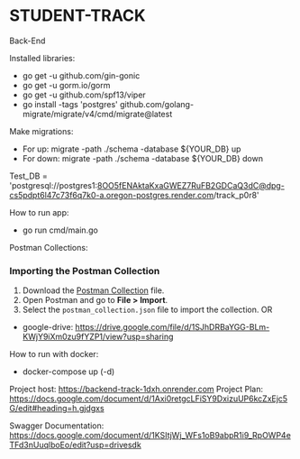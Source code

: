 # STUDENT-TRACK
Back-End

Installed libraries:
* go get -u github.com/gin-gonic
* go get -u gorm.io/gorm
* go get -u github.com/spf13/viper
* go install -tags 'postgres' github.com/golang-migrate/migrate/v4/cmd/migrate@latest

Make migrations: 
* For up: migrate -path ./schema -database ${YOUR_DB} up
* For down: migrate -path ./schema -database ${YOUR_DB} down

Test_DB =  'postgresql://postgres1:8OO5fENAktaKxaGWEZ7RuFB2GDCaQ3dC@dpg-cs5pdpt6l47c73f6q7k0-a.oregon-postgres.render.com/track_p0r8'

How to run app:
* go run cmd/main.go

Postman Collections: 
### Importing the Postman Collection
1. Download the [Postman Collection](./postman_collection.json) file.
2. Open Postman and go to **File > Import**.
3. Select the `postman_collection.json` file to import the collection.
OR
* google-drive: https://drive.google.com/file/d/1SJhDRBaYGG-BLm-KWjY9iXm0zu9fYZP1/view?usp=sharing

How to run with docker:
* docker-compose up (-d)

Project host: https://backend-track-1dxh.onrender.com
Project Plan: https://docs.google.com/document/d/1Axi0retgcLFiSY9DxizuUP6kcZxEjc5G/edit#heading=h.gjdgxs

Swagger Documentation: https://docs.google.com/document/d/1KSItjWj_WFs1oB9abpR1i9_RpOWP4eTFd3nUuqlboEo/edit?usp=drivesdk
